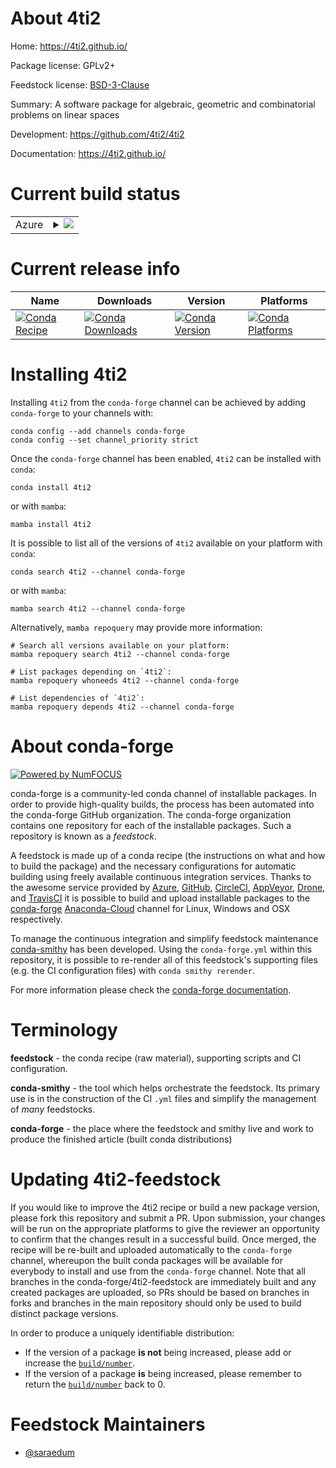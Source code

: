 About 4ti2
==========

Home: https://4ti2.github.io/

Package license: GPLv2+

Feedstock license: [BSD-3-Clause](https://github.com/conda-forge/4ti2-feedstock/blob/main/LICENSE.txt)

Summary: A software package for algebraic, geometric and combinatorial problems on linear spaces

Development: https://github.com/4ti2/4ti2

Documentation: https://4ti2.github.io/

Current build status
====================


<table>
    
  <tr>
    <td>Azure</td>
    <td>
      <details>
        <summary>
          <a href="https://dev.azure.com/conda-forge/feedstock-builds/_build/latest?definitionId=7257&branchName=main">
            <img src="https://dev.azure.com/conda-forge/feedstock-builds/_apis/build/status/4ti2-feedstock?branchName=main">
          </a>
        </summary>
        <table>
          <thead><tr><th>Variant</th><th>Status</th></tr></thead>
          <tbody><tr>
              <td>linux_64</td>
              <td>
                <a href="https://dev.azure.com/conda-forge/feedstock-builds/_build/latest?definitionId=7257&branchName=main">
                  <img src="https://dev.azure.com/conda-forge/feedstock-builds/_apis/build/status/4ti2-feedstock?branchName=main&jobName=linux&configuration=linux_64_" alt="variant">
                </a>
              </td>
            </tr><tr>
              <td>osx_64</td>
              <td>
                <a href="https://dev.azure.com/conda-forge/feedstock-builds/_build/latest?definitionId=7257&branchName=main">
                  <img src="https://dev.azure.com/conda-forge/feedstock-builds/_apis/build/status/4ti2-feedstock?branchName=main&jobName=osx&configuration=osx_64_" alt="variant">
                </a>
              </td>
            </tr>
          </tbody>
        </table>
      </details>
    </td>
  </tr>
</table>

Current release info
====================

| Name | Downloads | Version | Platforms |
| --- | --- | --- | --- |
| [![Conda Recipe](https://img.shields.io/badge/recipe-4ti2-green.svg)](https://anaconda.org/conda-forge/4ti2) | [![Conda Downloads](https://img.shields.io/conda/dn/conda-forge/4ti2.svg)](https://anaconda.org/conda-forge/4ti2) | [![Conda Version](https://img.shields.io/conda/vn/conda-forge/4ti2.svg)](https://anaconda.org/conda-forge/4ti2) | [![Conda Platforms](https://img.shields.io/conda/pn/conda-forge/4ti2.svg)](https://anaconda.org/conda-forge/4ti2) |

Installing 4ti2
===============

Installing `4ti2` from the `conda-forge` channel can be achieved by adding `conda-forge` to your channels with:

```
conda config --add channels conda-forge
conda config --set channel_priority strict
```

Once the `conda-forge` channel has been enabled, `4ti2` can be installed with `conda`:

```
conda install 4ti2
```

or with `mamba`:

```
mamba install 4ti2
```

It is possible to list all of the versions of `4ti2` available on your platform with `conda`:

```
conda search 4ti2 --channel conda-forge
```

or with `mamba`:

```
mamba search 4ti2 --channel conda-forge
```

Alternatively, `mamba repoquery` may provide more information:

```
# Search all versions available on your platform:
mamba repoquery search 4ti2 --channel conda-forge

# List packages depending on `4ti2`:
mamba repoquery whoneeds 4ti2 --channel conda-forge

# List dependencies of `4ti2`:
mamba repoquery depends 4ti2 --channel conda-forge
```


About conda-forge
=================

[![Powered by
NumFOCUS](https://img.shields.io/badge/powered%20by-NumFOCUS-orange.svg?style=flat&colorA=E1523D&colorB=007D8A)](https://numfocus.org)

conda-forge is a community-led conda channel of installable packages.
In order to provide high-quality builds, the process has been automated into the
conda-forge GitHub organization. The conda-forge organization contains one repository
for each of the installable packages. Such a repository is known as a *feedstock*.

A feedstock is made up of a conda recipe (the instructions on what and how to build
the package) and the necessary configurations for automatic building using freely
available continuous integration services. Thanks to the awesome service provided by
[Azure](https://azure.microsoft.com/en-us/services/devops/), [GitHub](https://github.com/),
[CircleCI](https://circleci.com/), [AppVeyor](https://www.appveyor.com/),
[Drone](https://cloud.drone.io/welcome), and [TravisCI](https://travis-ci.com/)
it is possible to build and upload installable packages to the
[conda-forge](https://anaconda.org/conda-forge) [Anaconda-Cloud](https://anaconda.org/)
channel for Linux, Windows and OSX respectively.

To manage the continuous integration and simplify feedstock maintenance
[conda-smithy](https://github.com/conda-forge/conda-smithy) has been developed.
Using the ``conda-forge.yml`` within this repository, it is possible to re-render all of
this feedstock's supporting files (e.g. the CI configuration files) with ``conda smithy rerender``.

For more information please check the [conda-forge documentation](https://conda-forge.org/docs/).

Terminology
===========

**feedstock** - the conda recipe (raw material), supporting scripts and CI configuration.

**conda-smithy** - the tool which helps orchestrate the feedstock.
                   Its primary use is in the construction of the CI ``.yml`` files
                   and simplify the management of *many* feedstocks.

**conda-forge** - the place where the feedstock and smithy live and work to
                  produce the finished article (built conda distributions)


Updating 4ti2-feedstock
=======================

If you would like to improve the 4ti2 recipe or build a new
package version, please fork this repository and submit a PR. Upon submission,
your changes will be run on the appropriate platforms to give the reviewer an
opportunity to confirm that the changes result in a successful build. Once
merged, the recipe will be re-built and uploaded automatically to the
`conda-forge` channel, whereupon the built conda packages will be available for
everybody to install and use from the `conda-forge` channel.
Note that all branches in the conda-forge/4ti2-feedstock are
immediately built and any created packages are uploaded, so PRs should be based
on branches in forks and branches in the main repository should only be used to
build distinct package versions.

In order to produce a uniquely identifiable distribution:
 * If the version of a package **is not** being increased, please add or increase
   the [``build/number``](https://docs.conda.io/projects/conda-build/en/latest/resources/define-metadata.html#build-number-and-string).
 * If the version of a package **is** being increased, please remember to return
   the [``build/number``](https://docs.conda.io/projects/conda-build/en/latest/resources/define-metadata.html#build-number-and-string)
   back to 0.

Feedstock Maintainers
=====================

* [@saraedum](https://github.com/saraedum/)

